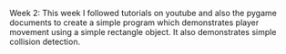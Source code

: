 Week 2:
This week I followed tutorials on youtube and also the pygame documents to create a simple program which demonstrates player movement using a simple rectangle object. It also demonstrates simple collision detection.
